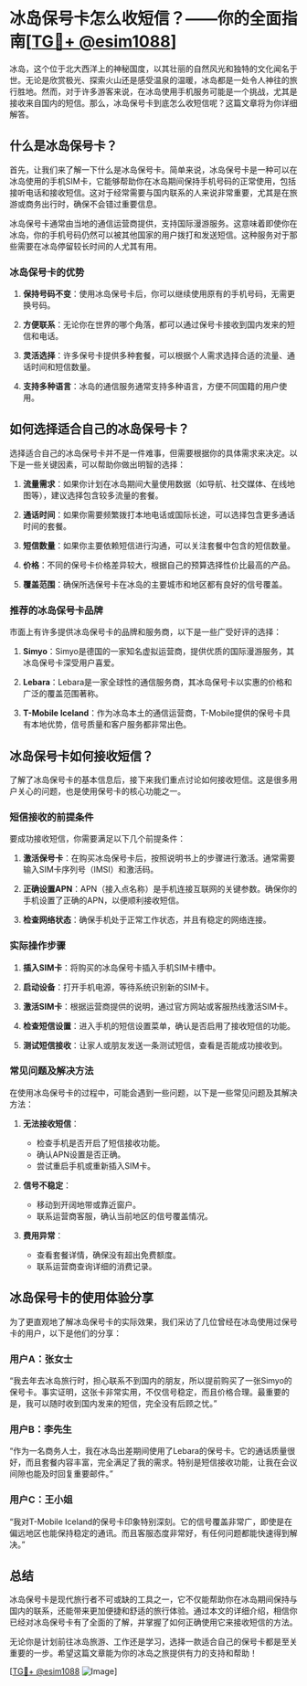 # 冰岛保号卡怎么收短信？——你的全面指南[[TG💪+ @esim1088](https://t.me/s/esim1088)]

冰岛，这个位于北大西洋上的神秘国度，以其壮丽的自然风光和独特的文化闻名于世。无论是欣赏极光、探索火山还是感受温泉的温暖，冰岛都是一处令人神往的旅行胜地。然而，对于许多游客来说，在冰岛使用手机服务可能是一个挑战，尤其是接收来自国内的短信。那么，冰岛保号卡到底怎么收短信呢？这篇文章将为你详细解答。

## 什么是冰岛保号卡？

首先，让我们来了解一下什么是冰岛保号卡。简单来说，冰岛保号卡是一种可以在冰岛使用的手机SIM卡，它能够帮助你在冰岛期间保持手机号码的正常使用，包括接听电话和接收短信。这对于经常需要与国内联系的人来说非常重要，尤其是在旅游或商务出行时，确保不会错过重要信息。

冰岛保号卡通常由当地的通信运营商提供，支持国际漫游服务。这意味着即使你在冰岛，你的手机号码仍然可以被其他国家的用户拨打和发送短信。这种服务对于那些需要在冰岛停留较长时间的人尤其有用。

### 冰岛保号卡的优势

1. **保持号码不变**：使用冰岛保号卡后，你可以继续使用原有的手机号码，无需更换号码。
   
2. **方便联系**：无论你在世界的哪个角落，都可以通过保号卡接收到国内发来的短信和电话。

3. **灵活选择**：许多保号卡提供多种套餐，可以根据个人需求选择合适的流量、通话时间和短信数量。

4. **支持多种语言**：冰岛的通信服务通常支持多种语言，方便不同国籍的用户使用。

## 如何选择适合自己的冰岛保号卡？

选择适合自己的冰岛保号卡并不是一件难事，但需要根据你的具体需求来决定。以下是一些关键因素，可以帮助你做出明智的选择：

1. **流量需求**：如果你计划在冰岛期间大量使用数据（如导航、社交媒体、在线地图等），建议选择包含较多流量的套餐。

2. **通话时间**：如果你需要频繁拨打本地电话或国际长途，可以选择包含更多通话时间的套餐。

3. **短信数量**：如果你主要依赖短信进行沟通，可以关注套餐中包含的短信数量。

4. **价格**：不同的保号卡价格差异较大，根据自己的预算选择性价比最高的产品。

5. **覆盖范围**：确保所选保号卡在冰岛的主要城市和地区都有良好的信号覆盖。

### 推荐的冰岛保号卡品牌

市面上有许多提供冰岛保号卡的品牌和服务商，以下是一些广受好评的选择：

1. **Simyo**：Simyo是德国的一家知名虚拟运营商，提供优质的国际漫游服务，其冰岛保号卡深受用户喜爱。

2. **Lebara**：Lebara是一家全球性的通信服务商，其冰岛保号卡以实惠的价格和广泛的覆盖范围著称。

3. **T-Mobile Iceland**：作为冰岛本土的通信运营商，T-Mobile提供的保号卡具有本地优势，信号质量和客户服务都非常出色。

## 冰岛保号卡如何接收短信？

了解了冰岛保号卡的基本信息后，接下来我们重点讨论如何接收短信。这是很多用户关心的问题，也是使用保号卡的核心功能之一。

### 短信接收的前提条件

要成功接收短信，你需要满足以下几个前提条件：

1. **激活保号卡**：在购买冰岛保号卡后，按照说明书上的步骤进行激活。通常需要输入SIM卡序列号（IMSI）和激活码。

2. **正确设置APN**：APN（接入点名称）是手机连接互联网的关键参数。确保你的手机设置了正确的APN，以便顺利接收短信。

3. **检查网络状态**：确保手机处于正常工作状态，并且有稳定的网络连接。

### 实际操作步骤

1. **插入SIM卡**：将购买的冰岛保号卡插入手机SIM卡槽中。

2. **启动设备**：打开手机电源，等待系统识别新的SIM卡。

3. **激活SIM卡**：根据运营商提供的说明，通过官方网站或客服热线激活SIM卡。

4. **检查短信设置**：进入手机的短信设置菜单，确认是否启用了接收短信的功能。

5. **测试短信接收**：让家人或朋友发送一条测试短信，查看是否能成功接收到。

### 常见问题及解决方法

在使用冰岛保号卡的过程中，可能会遇到一些问题，以下是一些常见问题及其解决方法：

1. **无法接收短信**：
   - 检查手机是否开启了短信接收功能。
   - 确认APN设置是否正确。
   - 尝试重启手机或重新插入SIM卡。

2. **信号不稳定**：
   - 移动到开阔地带或靠近窗户。
   - 联系运营商客服，确认当前地区的信号覆盖情况。

3. **费用异常**：
   - 查看套餐详情，确保没有超出免费额度。
   - 联系运营商查询详细的消费记录。

## 冰岛保号卡的使用体验分享

为了更直观地了解冰岛保号卡的实际效果，我们采访了几位曾经在冰岛使用过保号卡的用户，以下是他们的分享：

### 用户A：张女士
“我去年去冰岛旅行时，担心联系不到国内的朋友，所以提前购买了一张Simyo的保号卡。事实证明，这张卡非常实用，不仅信号稳定，而且价格合理。最重要的是，我可以随时收到国内发来的短信，完全没有后顾之忧。”

### 用户B：李先生
“作为一名商务人士，我在冰岛出差期间使用了Lebara的保号卡。它的通话质量很好，而且套餐内容丰富，完全满足了我的需求。特别是短信接收功能，让我在会议间隙也能及时回复重要邮件。”

### 用户C：王小姐
“我对T-Mobile Iceland的保号卡印象特别深刻。它的信号覆盖非常广，即使是在偏远地区也能保持稳定的通讯。而且客服态度非常好，有任何问题都能快速得到解决。”

## 总结

冰岛保号卡是现代旅行者不可或缺的工具之一，它不仅能帮助你在冰岛期间保持与国内的联系，还能带来更加便捷和舒适的旅行体验。通过本文的详细介绍，相信你已经对冰岛保号卡有了全面的了解，并掌握了如何正确使用它来接收短信的方法。

无论你是计划前往冰岛旅游、工作还是学习，选择一款适合自己的保号卡都是至关重要的一步。希望这篇文章能为你的冰岛之旅提供有力的支持和帮助！

[[TG💪+ @esim1088](https://t.me/s/esim1088) ![Image](https://i.postimg.cc/4NQfJmqS/Snipaste-2025-05-13-00-14-12.png)]